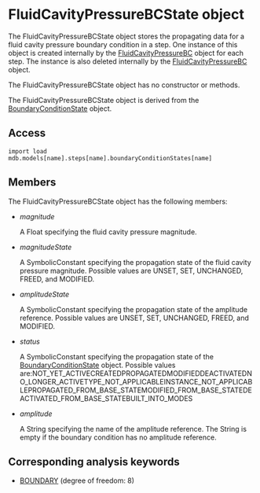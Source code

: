 # FluidCavityPressureBCState object

The FluidCavityPressureBCState object stores the propagating data for a fluid cavity pressure boundary condition in a step. One instance of this object is created internally by the [FluidCavityPressureBC](https://help.3ds.com/2022/english/DSSIMULIA_Established/SIMACAEKERRefMap/simaker-c-fluidcavitypressurebcpyc.htm?ContextScope=all) object for each step. The instance is also deleted internally by the [FluidCavityPressureBC](https://help.3ds.com/2022/english/DSSIMULIA_Established/SIMACAEKERRefMap/simaker-c-fluidcavitypressurebcpyc.htm?ContextScope=all) object.

The FluidCavityPressureBCState object has no constructor or methods.

The FluidCavityPressureBCState object is derived from the [BoundaryConditionState](https://help.3ds.com/2022/english/DSSIMULIA_Established/SIMACAEKERRefMap/simaker-c-boundaryconditionstatepyc.htm?ContextScope=all) object.

## Access

```
import load
mdb.models[name].steps[name].boundaryConditionStates[name]
```

## Members

The FluidCavityPressureBCState object has the following members:

- *magnitude*

  A Float specifying the fluid cavity pressure magnitude.

- *magnitudeState*

  A SymbolicConstant specifying the propagation state of the fluid cavity pressure magnitude. Possible values are UNSET, SET, UNCHANGED, FREED, and MODIFIED.

- *amplitudeState*

  A SymbolicConstant specifying the propagation state of the amplitude reference. Possible values are UNSET, SET, UNCHANGED, FREED, and MODIFIED.

- *status*

  A SymbolicConstant specifying the propagation state of the [BoundaryConditionState](https://help.3ds.com/2022/english/DSSIMULIA_Established/SIMACAEKERRefMap/simaker-c-boundaryconditionstatepyc.htm?ContextScope=all) object. Possible values are:NOT_YET_ACTIVECREATEDPROPAGATEDMODIFIEDDEACTIVATEDNO_LONGER_ACTIVETYPE_NOT_APPLICABLEINSTANCE_NOT_APPLICABLEPROPAGATED_FROM_BASE_STATEMODIFIED_FROM_BASE_STATEDEACTIVATED_FROM_BASE_STATEBUILT_INTO_MODES

- *amplitude*

  A String specifying the name of the amplitude reference. The String is empty if the boundary condition has no amplitude reference.



## Corresponding analysis keywords

- [BOUNDARY](https://help.3ds.com/2022/english/DSSIMULIA_Established/SIMACAEKEYRefMap/simakey-r-boundary.htm?ContextScope=all#simakey-r-boundary) (degree of freedom: 8)